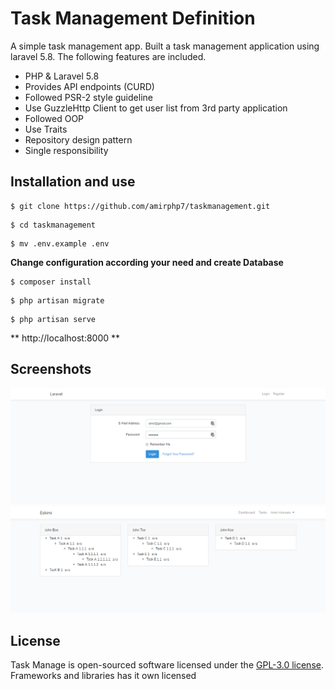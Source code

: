 # Task Management Definition
A simple task management app. Built a task management application using laravel 5.8. The following features are included.

<ul>
    <li> PHP & Laravel 5.8</li>
    <li>Provides API endpoints (CURD)</li>
    <li>Followed PSR-2 style guideline</li>
    <li>Use GuzzleHttp Client to get user list from 3rd party application</li>
    <li>Followed OOP</li>
    <li>Use Traits</li>
    <li>Repository design pattern</li>
    <li>Single responsibility</li>
</ul>

## Installation and use

```
$ git clone https://github.com/amirphp7/taskmanagement.git
```
```
$ cd taskmanagement
```
```
$ mv .env.example .env
```
**Change configuration according your need and create Database**
```
$ composer install
```
```
$ php artisan migrate
```
```
$ php artisan serve
```
**  http://localhost:8000 **

## Screenshots
<img src="public/screenshots/1.png" alt="">
<img src="public/screenshots/2.png" alt="">

## License
Task Manage is open-sourced software licensed under the [GPL-3.0 license](https://opensource.org/licenses/GPL-3.0).
Frameworks and libraries has it own licensed
